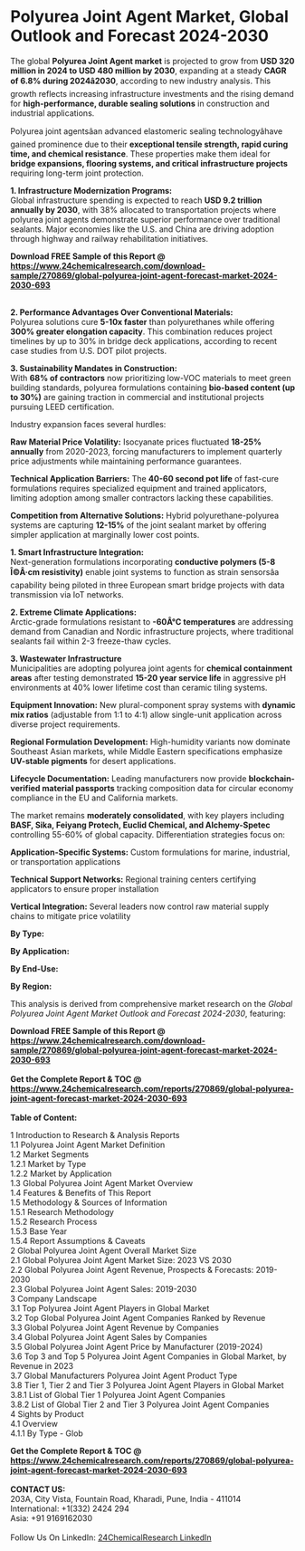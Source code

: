 <h1>Polyurea Joint Agent Market, Global Outlook and Forecast 2024-2030</h1><p>The global <strong>Polyurea Joint Agent market</strong> is projected to grow from <strong>USD 320 million in 2024 to USD 480 million by 2030</strong>, expanding at a steady <strong>CAGR of 6.8% during 2024â2030</strong>, according to new industry analysis. This growth reflects increasing infrastructure investments and the rising demand for <strong>high-performance, durable sealing solutions</strong> in construction and industrial applications.</p><p>Polyurea joint agentsâan advanced elastomeric sealing technologyâhave gained prominence due to their <strong>exceptional tensile strength, rapid curing time, and chemical resistance</strong>. These properties make them ideal for <strong>bridge expansions, flooring systems, and critical infrastructure projects</strong> requiring long-term joint protection.</p><p><strong>1. Infrastructure Modernization Programs:</strong><br>
Global infrastructure spending is expected to reach <strong>USD 9.2 trillion annually by 2030</strong>, with 38% allocated to transportation projects where polyurea joint agents demonstrate superior performance over traditional sealants. Major economies like the U.S. and China are driving adoption through highway and railway rehabilitation initiatives.</p><div><b>Download FREE Sample of this Report @ 
            <a href="https://www.24chemicalresearch.com/download-sample/270869/global-polyurea-joint-agent-forecast-market-2024-2030-693">
            https://www.24chemicalresearch.com/download-sample/270869/global-polyurea-joint-agent-forecast-market-2024-2030-693</a></b></div><br><p><strong>2. Performance Advantages Over Conventional Materials:</strong><br>
Polyurea solutions cure <strong>5-10x faster</strong> than polyurethanes while offering <strong>300% greater elongation capacity</strong>. This combination reduces project timelines by up to 30% in bridge deck applications, according to recent case studies from U.S. DOT pilot projects.</p><p><strong>3. Sustainability Mandates in Construction:</strong><br>
With <strong>68% of contractors</strong> now prioritizing low-VOC materials to meet green building standards, polyurea formulations containing <strong>bio-based content (up to 30%)</strong> are gaining traction in commercial and institutional projects pursuing LEED certification.</p><p>Industry expansion faces several hurdles:</p><p><strong>Raw Material Price Volatility:</strong> Isocyanate prices fluctuated <strong>18-25% annually</strong> from 2020-2023, forcing manufacturers to implement quarterly price adjustments while maintaining performance guarantees.</p><p><strong>Technical Application Barriers:</strong> The <strong>40-60 second pot life</strong> of fast-cure formulations requires specialized equipment and trained applicators, limiting adoption among smaller contractors lacking these capabilities.</p><p><strong>Competition from Alternative Solutions:</strong> Hybrid polyurethane-polyurea systems are capturing <strong>12-15%</strong> of the joint sealant market by offering simpler application at marginally lower cost points.</p><p><strong>1. Smart Infrastructure Integration:</strong><br>
Next-generation formulations incorporating <strong>conductive polymers (5-8 Î©Â·cm resistivity)</strong> enable joint systems to function as strain sensorsâa capability being piloted in three European smart bridge projects with data transmission via IoT networks.</p><p><strong>2. Extreme Climate Applications:</strong><br>
Arctic-grade formulations resistant to <strong>-60Â°C temperatures</strong> are addressing demand from Canadian and Nordic infrastructure projects, where traditional sealants fail within 2-3 freeze-thaw cycles.</p><p><strong>3. Wastewater Infrastructure</strong><br>
Municipalities are adopting polyurea joint agents for <strong>chemical containment areas</strong> after testing demonstrated <strong>15-20 year service life</strong> in aggressive pH environments at 40% lower lifetime cost than ceramic tiling systems.</p><p><strong>Equipment Innovation:</strong> New plural-component spray systems with <strong>dynamic mix ratios</strong> (adjustable from 1:1 to 4:1) allow single-unit application across diverse project requirements.</p><p><strong>Regional Formulation Development:</strong> High-humidity variants now dominate Southeast Asian markets, while Middle Eastern specifications emphasize <strong>UV-stable pigments</strong> for desert applications.</p><p><strong>Lifecycle Documentation:</strong> Leading manufacturers now provide <strong>blockchain-verified material passports</strong> tracking composition data for circular economy compliance in the EU and California markets.</p><p>The market remains <strong>moderately consolidated</strong>, with key players including <strong>BASF, Sika, Feiyang Protech, Euclid Chemical, and Alchemy-Spetec</strong> controlling 55-60% of global capacity. Differentiation strategies focus on:</p><p><strong>Application-Specific Systems:</strong> Custom formulations for marine, industrial, or transportation applications</p><p><strong>Technical Support Networks:</strong> Regional training centers certifying applicators to ensure proper installation</p><p><strong>Vertical Integration:</strong> Several leaders now control raw material supply chains to mitigate price volatility</p><p><strong>By Type:</strong></p><p><strong>By Application:</strong></p><p><strong>By End-Use:</strong></p><p><strong>By Region:</strong></p><p>This analysis is derived from comprehensive market research on the <em>Global Polyurea Joint Agent Market Outlook and Forecast 2024-2030</em>, featuring:</p><div><b>Download FREE Sample of this Report @ 
            <a href="https://www.24chemicalresearch.com/download-sample/270869/global-polyurea-joint-agent-forecast-market-2024-2030-693">
            https://www.24chemicalresearch.com/download-sample/270869/global-polyurea-joint-agent-forecast-market-2024-2030-693</a></b></div><br><div><b>Get the Complete Report & TOC @ 
            <a href="https://www.24chemicalresearch.com/reports/270869/global-polyurea-joint-agent-forecast-market-2024-2030-693">
            https://www.24chemicalresearch.com/reports/270869/global-polyurea-joint-agent-forecast-market-2024-2030-693</a></b></div><br>
            <b>Table of Content:</b><p>1 Introduction to Research & Analysis Reports<br />
    1.1 Polyurea Joint Agent Market Definition<br />
    1.2 Market Segments<br />
        1.2.1 Market by Type<br />
        1.2.2 Market by Application<br />
    1.3 Global Polyurea Joint Agent Market Overview<br />
    1.4 Features & Benefits of This Report<br />
    1.5 Methodology & Sources of Information<br />
        1.5.1 Research Methodology<br />
        1.5.2 Research Process<br />
        1.5.3 Base Year<br />
        1.5.4 Report Assumptions & Caveats<br />
2 Global Polyurea Joint Agent Overall Market Size<br />
    2.1 Global Polyurea Joint Agent Market Size: 2023 VS 2030<br />
    2.2 Global Polyurea Joint Agent Revenue, Prospects & Forecasts: 2019-2030<br />
    2.3 Global Polyurea Joint Agent Sales: 2019-2030<br />
3 Company Landscape<br />
    3.1 Top Polyurea Joint Agent Players in Global Market<br />
    3.2 Top Global Polyurea Joint Agent Companies Ranked by Revenue<br />
    3.3 Global Polyurea Joint Agent Revenue by Companies<br />
    3.4 Global Polyurea Joint Agent Sales by Companies<br />
    3.5 Global Polyurea Joint Agent Price by Manufacturer (2019-2024)<br />
    3.6 Top 3 and Top 5 Polyurea Joint Agent Companies in Global Market, by Revenue in 2023<br />
    3.7 Global Manufacturers Polyurea Joint Agent Product Type<br />
    3.8 Tier 1, Tier 2 and Tier 3 Polyurea Joint Agent Players in Global Market<br />
        3.8.1 List of Global Tier 1 Polyurea Joint Agent Companies<br />
        3.8.2 List of Global Tier 2 and Tier 3 Polyurea Joint Agent Companies<br />
4 Sights by Product<br />
    4.1 Overview<br />
        4.1.1 By Type - Glob</p><div><b>Get the Complete Report & TOC @ 
            <a href="https://www.24chemicalresearch.com/reports/270869/global-polyurea-joint-agent-forecast-market-2024-2030-693">
            https://www.24chemicalresearch.com/reports/270869/global-polyurea-joint-agent-forecast-market-2024-2030-693</a></b></div><br><b>CONTACT US:</b><br>
            203A, City Vista, Fountain Road, Kharadi, Pune, India - 411014<br>
            International: +1(332) 2424 294<br>
            Asia: +91 9169162030 <br><br>
            Follow Us On LinkedIn: <a href="https://www.linkedin.com/company/24chemicalresearch/">24ChemicalResearch LinkedIn</a>